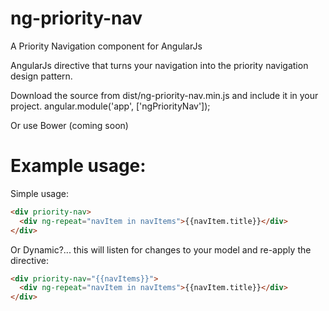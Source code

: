 # ng-priority-nav
A Priority Navigation component for AngularJs

AngularJs directive that turns your navigation into the priority navigation design pattern.

Download the source from dist/ng-priority-nav.min.js and include it in your project.
angular.module('app', ['ngPriorityNav']);

Or use Bower (coming soon)

# Example usage:

Simple usage:
```HTML
<div priority-nav>
  <div ng-repeat="navItem in navItems">{{navItem.title}}</div>
</div>
```
Or Dynamic?... this will listen for changes to your model and re-apply the directive:
```HTML
<div priority-nav="{{navItems}}">
  <div ng-repeat="navItem in navItems">{{navItem.title}}</div>
</div>
```
